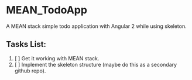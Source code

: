 # MEAN_TodoApp
A MEAN stack simple todo application with Angular 2 while using skeleton.

## Tasks List:
1. [ ] Get it working with MEAN stack.
2. [ ] Implement the skeleton structure (maybe do this as a secondary github repo).


